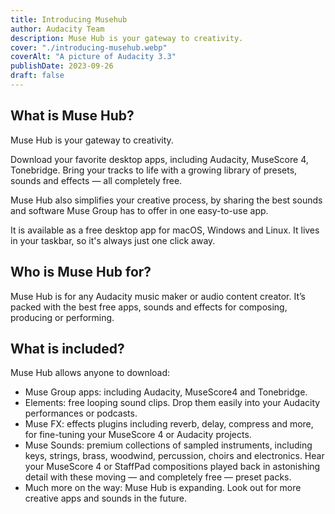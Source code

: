 ```yaml
---
title: Introducing Musehub
author: Audacity Team
description: Muse Hub is your gateway to creativity.
cover: "./introducing-musehub.webp"
coverAlt: "A picture of Audacity 3.3"
publishDate: 2023-09-26
draft: false
---
```


## What is Muse Hub?

Muse Hub is your gateway to creativity.

Download your favorite desktop apps, including Audacity, MuseScore 4, Tonebridge. Bring your tracks to life with a growing library of presets, sounds and effects — all completely free. 

Muse Hub also simplifies your creative process, by sharing the best sounds and software Muse Group has to offer in one easy-to-use app.

It is available as a free desktop app for macOS, Windows and Linux. It lives in your taskbar, so it's always just one click away.

## Who is Muse Hub for?
Muse Hub is for any Audacity music maker or audio content creator. It’s packed with the best free apps, sounds and effects for composing, producing or performing. 

## What is included?
Muse Hub allows anyone to download:

* Muse Group apps: including Audacity, MuseScore4 and Tonebridge. 
* Elements: free looping sound clips. Drop them easily into your Audacity performances or podcasts.
* Muse FX: effects plugins including reverb, delay, compress and more, for fine-tuning your MuseScore 4 or Audacity projects.
* Muse Sounds: premium collections of sampled instruments, including keys, strings, brass, woodwind, percussion, choirs and electronics. Hear your MuseScore 4 or StaffPad compositions played back in astonishing detail with these moving — and completely free — preset packs.
* Much more on the way: Muse Hub is expanding. Look out for more creative apps and sounds in the future.